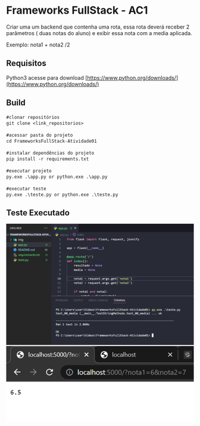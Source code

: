 # Frameworks FullStack - AC1

Criar uma um backend que contenha uma rota, essa rota deverá receber 2 parâmetros ( duas notas do aluno) e exibir essa nota com a media aplicada.

Exemplo: nota1 + nota2 /2

## Requisitos 
Python3 acesse para download [https://www.python.org/downloads/](https://www.python.org/downloads/)

## Build
```
#clonar repositórios 
git clone <link_repositorios>

#acessar pasta do projeto
cd FrameworksFullStack-Atividade01

#instalar dependências do projeto
pip install -r requirements.txt

#executar projeto
py.exe .\app.py or python.exe .\app.py

#executar teste
py.exe .\teste.py or python.exe .\teste.py

```

## Teste Executado 
<div align="center">
  <img src="img/img01.png">
  <img src="img/img02.png">
</div>